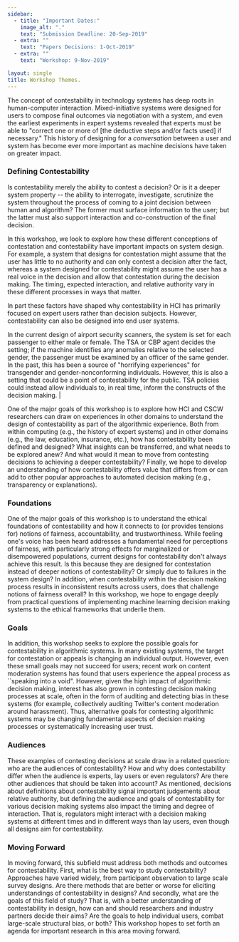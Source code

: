 ```yaml
---
sidebar:
  - title: "Important Dates:"
    image_alt: "."
    text: "Submission Deadline: 20-Sep-2019"
  - extra: ""
    text: "Papers Decisions: 1-Oct-2019"
  - extra: ""
    text: "Workshop: 9-Nov-2019"

layout: single
title: Workshop Themes.
---
```


The concept of contestability in technology systems has deep roots in human-computer interaction. Mixed-initiative systems were designed for users to compose final outcomes via negotiation with a system, and even the earliest experiments in expert systems revealed that experts must be able to "correct one or more of [the deductive steps and/or facts used] if necessary." This history of designing for a *conversation* between a user and system has become ever more important as machine decisions have taken on greater impact.

### Defining Contestability

Is contestability merely the ability to contest a decision? Or is it a deeper system property -- the ability to interrogate, investigate, scrutinize the system throughout the process of coming to a joint decision between human and algorithm? The former must surface information to the user; but the latter must also support interaction and co-construction of the final decision. 

In this workshop, we look to explore how these different conceptions of contestation and contestability have important impacts on system design. For example, a system that designs for contestation might assume that the user has little to no authority and can only contest a decision after the fact, whereas a system designed for contestability might assume the user has a real voice in the decision and allow that contestation during the decision making. The timing, expected interaction, and relative authority vary in these different processes in ways that matter. 

In part these factors have shaped why contestability in HCI has primarily focused on expert users rather than decision subjects. However, contestability can also be designed into end user systems. 

In the current design of airport security scanners, the system is set for each passenger to either male or female. The TSA or CBP agent decides the setting; if the machine identifies any anomalies relative to the selected gender, the passenger must be examined by an officer of the same gender. In the past, this has been a source of "horrifying experiences" for transgender and gender-nonconforming individuals. However, this is also a setting that could be a point of contestability for the public. TSA policies could instead allow individuals to, in real time, inform the constructs of the decision making. |

One of the major goals of this workshop is to explore how HCI and CSCW researchers can draw on experiences in other domains to understand the design of contestability as part of the algorithmic experience. Both from within computing (e.g., the history of expert systems) and in other domains (e.g., the law, education, insurance, etc.), how has contestability been defined and designed? What insights can be transferred, and what needs to be explored anew? And what would it mean to move from contesting decisions to achieving a deeper contestability? Finally, we hope to develop an understanding of how contestability offers value that differs from or can add to other popular approaches to automated decision making (e.g., transparency or explanations). 

### Foundations

One of the major goals of this workshop is to understand the ethical foundations of contestability and how it connects to (or provides tensions for) notions of fairness, accountability, and trustworthiness. While feeling one's voice has been heard addresses a fundamental need for perceptions of fairness, with particularly strong effects for marginalized or disempowered populations, current designs for contestability don't always achieve this result. Is this because they are designed for contestation instead of deeper notions of contestability? Or simply due to failures in the system design? In addition, when contestability within the decision making process results in inconsistent results across users, does that challenge notions of fairness overall? In this workshop, we hope to engage deeply from practical questions of implementing machine learning decision making systems to the ethical frameworks that underlie them. 

### Goals

In addition, this workshop seeks to explore the possible goals for contestability in algorithmic systems. In many existing systems, the target for contestation or appeals is changing an individual output. However, even these small goals may not succeed for users; recent work on content moderation systems has found that users experience the appeal process as ``speaking into a void". However, given the high impact of algorithmic decision making, interest has also grown in contesting decision making processes at scale, often in the form of auditing and detecting bias in these systems (for example, collectively auditing Twitter's content moderation around harassment). Thus, alternative goals for contesting algorithmic systems may be changing fundamental aspects of decision making processes or systematically increasing user trust. 

### Audiences

These examples of contesting decisions at scale draw in a related question: who are the audiences of contestability? How and why does contestability differ when the audience is experts, lay users or even regulators? Are there other audiences that should be taken into account? As mentioned, decisions about definitions about contestability signal important judgements about relative authority, but defining the audience and goals of contestability for various decision making systems also impact the timing and degree of interaction. That is, regulators might interact with a decision making systems at different times and in different ways than lay users, even though all designs aim for contestability.

### Moving Forward

In moving forward, this subfield must address both methods and outcomes for contestability. First, what is the best way to study contestability? Approaches have varied widely, from participant observation to large scale survey designs. Are there methods that are better or worse for eliciting understandings of contestability in designs? And secondly, what are the goals of this field of study? That is, with a better understanding of contestability in design, how can and should researchers and industry partners decide their aims? Are the goals to help individual users, combat large-scale structural bias, or both? This workshop hopes to set forth an agenda for important research in this area moving forward. 


